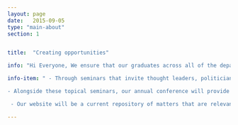 ```yaml
---
layout: page
date:   2015-09-05
type: "main-about"
section: 1


title:  "Creating opportunities"

info: "Hi Everyone, We ensure that our graduates across all of the departments within the faculty of business and economics are provided with enriching experiences that will enable them to make meaningful and worthwhile contributions to society. The society will have standing committee of member who will maintain our constitution and ensure that the society is representative of students needs across the faculty of business and economics. The standing committee will ensure that appropriate funding and governance structures ensure that students are represented in a legitimate and meaningful way. The society aims to achieve this through the following"

info-item: " - Through seminars that invite thought leaders, politicians, community leaders, academics and media to discuss events that are relevant and apt. Such events will seek to provide students with opportunities to make connections with people from across the private and public sector.<br>

- Alongside these topical seminars, our annual conference will provide students with an opportunity to organise and coordinate conferences across the diverse disciplines within our faculty and where appropriate we will deliver our conference in partnership with other universities. Our conference will provide students at all stages in the PhD with an opportunity to build valuable skills and enduring relationships with the community of scholars.<br>

 - Our website will be a current repository of matters that are relevant to all students across our faculty. Such matters will include opportunities relating to the job market, funding, internships, seminars and upskilling."

---
```


